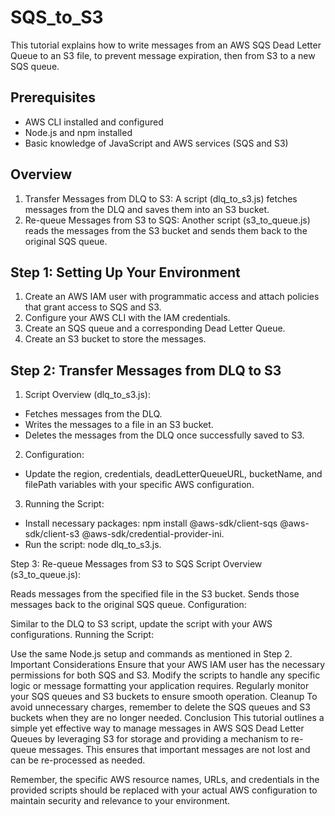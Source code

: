 # SQS_to_S3
This tutorial explains how to write messages from an AWS SQS Dead Letter Queue to an S3 file, to prevent message expiration, then from S3 to a new SQS queue.

## Prerequisites
* AWS CLI installed and configured
* Node.js and npm installed
* Basic knowledge of JavaScript and AWS services (SQS and S3)

## Overview
1. Transfer Messages from DLQ to S3: A script (dlq_to_s3.js) fetches messages from the DLQ and saves them into an S3 bucket.
2. Re-queue Messages from S3 to SQS: Another script (s3_to_queue.js) reads the messages from the S3 bucket and sends them back to the original SQS queue.

## Step 1: Setting Up Your Environment
1. Create an AWS IAM user with programmatic access and attach policies that grant access to SQS and S3.
2. Configure your AWS CLI with the IAM credentials.
3. Create an SQS queue and a corresponding Dead Letter Queue.
4. Create an S3 bucket to store the messages.

## Step 2: Transfer Messages from DLQ to S3
1. Script Overview (dlq_to_s3.js):

* Fetches messages from the DLQ.
* Writes the messages to a file in an S3 bucket.
* Deletes the messages from the DLQ once successfully saved to S3.

2. Configuration:

* Update the region, credentials, deadLetterQueueURL, bucketName, and filePath variables with your specific AWS configuration.

3. Running the Script:

* Install necessary packages: npm install @aws-sdk/client-sqs @aws-sdk/client-s3 @aws-sdk/credential-provider-ini.
* Run the script: node dlq_to_s3.js.

Step 3: Re-queue Messages from S3 to SQS
Script Overview (s3_to_queue.js):

Reads messages from the specified file in the S3 bucket.
Sends those messages back to the original SQS queue.
Configuration:

Similar to the DLQ to S3 script, update the script with your AWS configurations.
Running the Script:

Use the same Node.js setup and commands as mentioned in Step 2.
Important Considerations
Ensure that your AWS IAM user has the necessary permissions for both SQS and S3.
Modify the scripts to handle any specific logic or message formatting your application requires.
Regularly monitor your SQS queues and S3 buckets to ensure smooth operation.
Cleanup
To avoid unnecessary charges, remember to delete the SQS queues and S3 buckets when they are no longer needed.
Conclusion
This tutorial outlines a simple yet effective way to manage messages in AWS SQS Dead Letter Queues by leveraging S3 for storage and providing a mechanism to re-queue messages. This ensures that important messages are not lost and can be re-processed as needed.

Remember, the specific AWS resource names, URLs, and credentials in the provided scripts should be replaced with your actual AWS configuration to maintain security and relevance to your environment.
